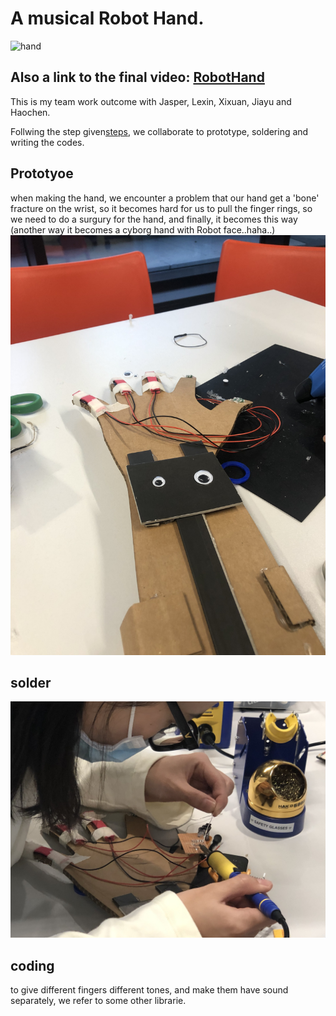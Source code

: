 # A musical Robot Hand.
![hand](hand.jpeg)

## Also a link to the final video: [RobotHand](https://youtube.com/shorts/Aq_BpzonTDE?feature=share)
This is my team work outcome with Jasper, Lexin, Xixuan, Jiayu and Haochen.

Follwing the step given[steps](https://photos.google.com/share/AF1QipN9Fpz8oZm9koTvDNeNdtqA_49Q0f5DY6WIU7piGU8nM_7gcSWizUO5vi1XG0sLJQ?key=ZWwxMmVIcFpxX3h1ZGphNWRwSDhWTEJVNHMzZ0d3), we collaborate to prototype, soldering and writing the codes.

## Prototyoe
when making the hand, we encounter a problem that our hand get a 'bone' fracture on the wrist, so it becomes hard for us to pull the finger rings,
so we need to do a surgury for the hand, and finally, it becomes this way (another way it becomes a cyborg hand with Robot face..haha..)
![Robot](robot.jpeg)

## solder
![solder](solder.jpeg)

## coding
to give different fingers different tones, and make them have sound separately, we refer to some other librarie.
